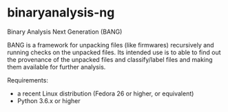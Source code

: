 # binaryanalysis-ng
Binary Analysis Next Generation (BANG)

BANG is a framework for unpacking files (like firmwares) recursively and running checks on the unpacked files. Its intended use is to able to find out the provenance of the unpacked files and classify/label files and making them available for further analysis.

Requirements:

* a recent Linux distribution (Fedora 26 or higher, or equivalent)
* Python 3.6.x or higher
